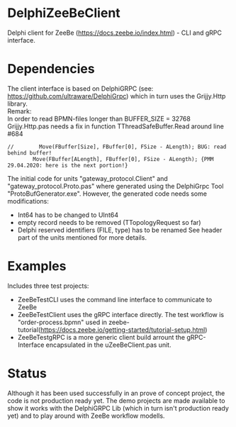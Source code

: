 # DelphiZeeBeClient
Delphi client for ZeeBe (https://docs.zeebe.io/index.html) - CLI and gRPC interface.   

# Dependencies
The client interface is based on DelphiGRPC (see: https://github.com/ultraware/DelphiGrpc) which in turn uses the Grijjy.Http library.   
Remark:  
In order to read BPMN-files longer than BUFFER_SIZE = 32768 Grijjy.Http.pas needs a fix in function TThreadSafeBuffer.Read around line #684 
```delphi 
//        Move(FBuffer[Size], FBuffer[0], FSize - ALength); BUG: read behind buffer!
        Move(FBuffer[ALength], FBuffer[0], FSize - ALength); {PMM 29.04.2020: here is the next portion!}
``` 
The initial code for units "gateway_protocol.Client" and "gateway_protocol.Proto.pas" where generated using the DelphiGrpc Tool "ProtoBufGenerator.exe". However, the generated code needs some modifications:
 - Int64 has to be changed to UInt64
 - empty record needs to be removed (TTopologyRequest so far)
 - Delphi reserved identifiers (FILE, type) has to be renamed
See header part of the units mentioned for more details.

# Examples
Includes three test projects:
- ZeeBeTestCLI uses the command line interface to communicate to ZeeBe
- ZeeBeTestClient uses the gRPC interface directly. The test workflow is "order-process.bpmn" used in zeebe-tutorial(https://docs.zeebe.io/getting-started/tutorial-setup.html)
- ZeeBeTestgRPC is a more generic client build arrount the gRPC-Interface encapsulated in the uZeeBeClient.pas unit.

# Status
Although it has been used successfully in an prove of concept project, the code is not production ready yet. 
The demo projects are made available to show it works with the DelphiGRPC Lib (which in turn isn't production ready yet) and to play around with ZeeBe workflow modells.  